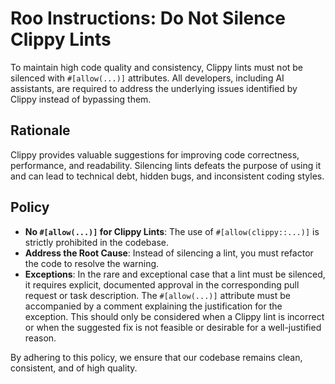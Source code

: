 # Roo Instructions: Do Not Silence Clippy Lints

To maintain high code quality and consistency, Clippy lints must not be silenced with `#[allow(...)]` attributes. All developers, including AI assistants, are required to address the underlying issues identified by Clippy instead of bypassing them.

## Rationale

Clippy provides valuable suggestions for improving code correctness, performance, and readability. Silencing lints defeats the purpose of using it and can lead to technical debt, hidden bugs, and inconsistent coding styles.

## Policy

-   **No `#[allow(...)]` for Clippy Lints**: The use of `#[allow(clippy::...)]` is strictly prohibited in the codebase.
-   **Address the Root Cause**: Instead of silencing a lint, you must refactor the code to resolve the warning.
-   **Exceptions**: In the rare and exceptional case that a lint must be silenced, it requires explicit, documented approval in the corresponding pull request or task description. The `#[allow(...)]` attribute must be accompanied by a comment explaining the justification for the exception. This should only be considered when a Clippy lint is incorrect or when the suggested fix is not feasible or desirable for a well-justified reason.

By adhering to this policy, we ensure that our codebase remains clean, consistent, and of high quality.